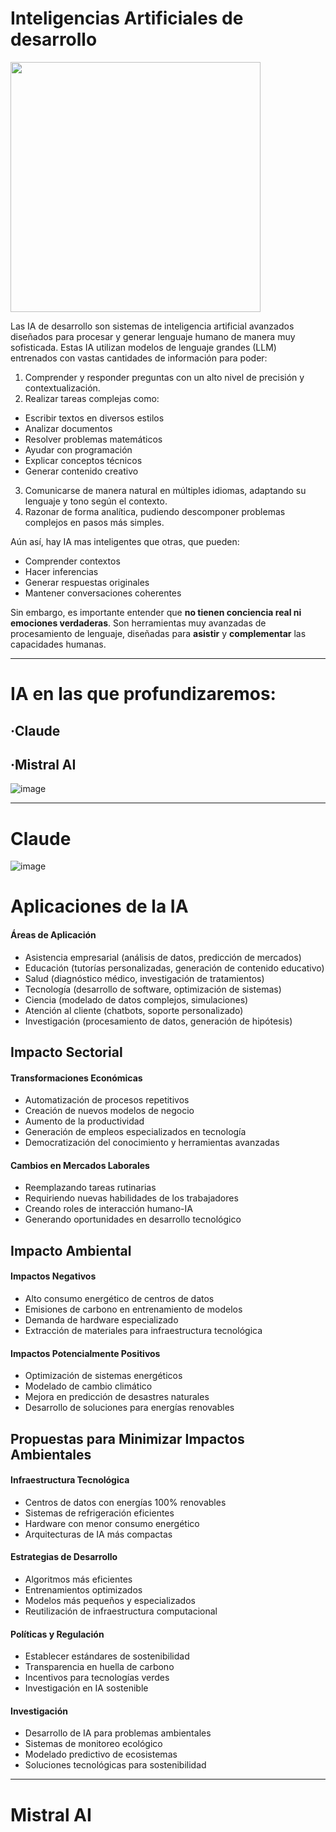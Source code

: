 # Inteligencias Artificiales de desarrollo
<img width="400" src="https://github.com/user-attachments/assets/c391429e-33f3-414d-b4c8-680c2118b274">

Las IA de desarrollo son sistemas de inteligencia artificial avanzados diseñados para procesar y generar lenguaje humano de manera muy sofisticada. Estas IA utilizan modelos de lenguaje grandes (LLM) entrenados con vastas cantidades de información para poder:
1. Comprender y responder preguntas con un alto nivel de precisión y contextualización.
2. Realizar tareas complejas como:
  * Escribir textos en diversos estilos
  * Analizar documentos
  * Resolver problemas matemáticos
  * Ayudar con programación
  * Explicar conceptos técnicos
  * Generar contenido creativo
3. Comunicarse de manera natural en múltiples idiomas, adaptando su lenguaje y tono según el contexto.
4. Razonar de forma analítica, pudiendo descomponer problemas complejos en pasos más simples.

Aún así, hay IA mas inteligentes que otras, que pueden:
* Comprender contextos
* Hacer inferencias
* Generar respuestas originales
* Mantener conversaciones coherentes

Sin embargo, es importante entender que **no tienen conciencia real ni emociones verdaderas**. Son herramientas muy avanzadas de procesamiento de lenguaje, diseñadas para **asistir** y **complementar** las capacidades humanas.

_______________________________________________________________________________________________


# IA en las que profundizaremos:
## ·Claude

## ·Mistral AI
![image](https://github.com/user-attachments/assets/5e989b1a-d16a-4ca7-8f3e-17c0c36e42e4)

_______________________________________________________________________________________________

# Claude
![image](https://github.com/user-attachments/assets/01831f59-6417-4ff2-a030-4e352cf94eb3)


# Aplicaciones de la IA

#### Áreas de Aplicación

* Asistencia empresarial (análisis de datos, predicción de mercados)
* Educación (tutorías personalizadas, generación de contenido educativo)
* Salud (diagnóstico médico, investigación de tratamientos)
* Tecnología (desarrollo de software, optimización de sistemas)
* Ciencia (modelado de datos complejos, simulaciones)
* Atención al cliente (chatbots, soporte personalizado)
* Investigación (procesamiento de datos, generación de hipótesis)


## Impacto Sectorial

#### Transformaciones Económicas

* Automatización de procesos repetitivos
* Creación de nuevos modelos de negocio
* Aumento de la productividad
* Generación de empleos especializados en tecnología
* Democratización del conocimiento y herramientas avanzadas

#### Cambios en Mercados Laborales

* Reemplazando tareas rutinarias
* Requiriendo nuevas habilidades de los trabajadores
* Creando roles de interacción humano-IA
* Generando oportunidades en desarrollo tecnológico


## Impacto Ambiental

#### Impactos Negativos

* Alto consumo energético de centros de datos
* Emisiones de carbono en entrenamiento de modelos
* Demanda de hardware especializado
* Extracción de materiales para infraestructura tecnológica

#### Impactos Potencialmente Positivos

* Optimización de sistemas energéticos
* Modelado de cambio climático
* Mejora en predicción de desastres naturales
* Desarrollo de soluciones para energías renovables


## Propuestas para Minimizar Impactos Ambientales

#### Infraestructura Tecnológica

* Centros de datos con energías 100% renovables
* Sistemas de refrigeración eficientes
* Hardware con menor consumo energético
* Arquitecturas de IA más compactas

#### Estrategias de Desarrollo

* Algoritmos más eficientes
* Entrenamientos optimizados
* Modelos más pequeños y especializados
* Reutilización de infraestructura computacional

#### Políticas y Regulación

* Establecer estándares de sostenibilidad
* Transparencia en huella de carbono
* Incentivos para tecnologías verdes
* Investigación en IA sostenible

#### Investigación

* Desarrollo de IA para problemas ambientales
* Sistemas de monitoreo ecológico
* Modelado predictivo de ecosistemas
* Soluciones tecnológicas para sostenibilidad

_______________________________________________________________________________________________


# Mistral AI

